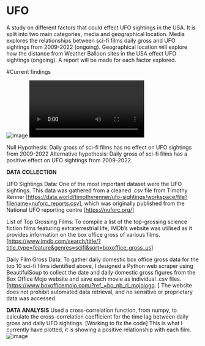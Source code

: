 # UFO
A study on different factors that could effect UFO sightings in the USA.
It is split into two main categories, media and geographical location.
Media explores the relationships between sci-fi films daily gross and UFO sightings from 2009-2022 (ongoing).
Geographical location will explore how the distance from Weather Balloon sites in the USA effect UFO sightings (ongoing).
A report will be made for each factor explored.




#Current findings


![image](https://github.com/slissors/UFO/assets/93544397/a02d2218-7d60-48e4-b7a7-572dd8d4204c)
<video src="https://www.youtube.com/watch?v=T69yo1YTFVw" width="300" />


Null Hypothesis: Daily gross of sci-fi films has no effect on UFO sightings from 2009-2022
Alternative hypothesis: Daily gross of sci-fi films has a positive effect on UFO sightings from 2009-2022




**DATA COLLECTION**

UFO Sightings Data:
One of the most important dataset were the UFO sightings. This data was gathered from a cleaned .csv file from Timothy Renner [https://data.world/timothyrenner/ufo-sightings/workspace/file?filename=nuforc_reports.csv], which was originally published from the National UFO reporting centre [https://nuforc.org/]

List of Top Grossing Films:
To compile a list of the top-grossing science fiction films featuring extraterrestrial life, IMDb’s website was utilised as it provides information on the box office gross of various films. 
[https://www.imdb.com/search/title/?title_type=feature&genres=scifi&sort=boxoffice_gross_us]

Daily Film Gross Data:
To gather daily domestic box office gross data for the top 10 sci-fi films identified above, I designed a Python web scraper using BeautifulSoup to collect the date and daily domestic gross figures from the Box Office Mojo website and save each movie as individual .csv files.
 [https://www.boxofficemojo.com/?ref_=bo_nb_rl_mojologo. ]
The website does not prohibit automated data retrieval, and no sensitive or proprietary data was accessed. 

**DATA ANALYSIS**
Used a cross-correlation function, from numpy, to calculate the cross-correlation coefficient for the time lag between daily gross and daily UFO sightings.
[Working to fix the code]
This is what I currently have plotted, it is showing a positive relationship with each film.
![image](https://github.com/slissors/UFO/assets/93544397/de7ced9d-40e4-4cd5-a922-44fbd4fab764)

